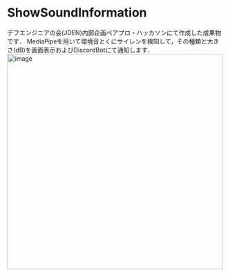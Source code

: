 # ShowSoundInformation
デフエンジニアの会(JDEN)内部企画ペアプロ・ハッカソンにて作成した成果物です．
MediaPipeを用いて環境音とくにサイレンを検知して，その種類と大きさ(dB)を画面表示およびDiscordBotにて通知します．
<img width="499" alt="image" src="https://github.com/shotafujie/ShowSoundInformation/assets/105954632/c2179e27-7720-40e2-b212-67b4719bec99">
